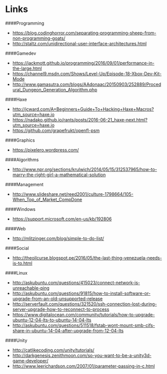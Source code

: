 Links
=====

####Programming
  * https://blog.codinghorror.com/separating-programming-sheep-from-non-programming-goats/
  * http://staltz.com/unidirectional-user-interface-architectures.html

####Gamedev
  * https://jackmott.github.io/programming/2016/09/01/performance-in-the-large.html
  * https://channel9.msdn.com/Shows/Level-Up/Episode-18-Xbox-Dev-Kit-Mode
  * http://www.gamasutra.com/blogs/AAdonaac/20150903/252889/Procedural_Dungeon_Generation_Algorithm.php

####Haxe
  * http://jcward.com/A+Beginners+Guide+To+Hacking+Haxe+Macros?utm_source=haxe.io
  * https://nadako.github.io/rants/posts/2016-06-21_haxe-next.html?utm_source=haxe.io
  * https://github.com/grapefrukt/openfl-psm

####Graphics
  * https://pixelero.wordpress.com/
  
####Algorithms
  * http://www.npr.org/sections/krulwich/2014/05/15/312537965/how-to-marry-the-right-girl-a-mathematical-solution  

####Management
  * http://www.slideshare.net/reed2001/culture-1798664/105-When_Top_of_Market_CompDone

####Windows
  * https://support.microsoft.com/en-us/kb/192806

####Web
  * http://mlitzinger.com/blog/simple-to-do-list/

####Social
  * http://theoilcurse.blogspot.pe/2016/05/the-last-thing-venezuela-needs-is-to.html

####Linux
  * http://askubuntu.com/questions/415023/connect-network-is-unreachable-ping
  * http://askubuntu.com/questions/91815/how-to-install-software-or-upgrade-from-an-old-unsupported-release
  * http://serverfault.com/questions/321520/ssh-connection-lost-during-server-upgrade-how-to-reconnect-to-process
  * https://www.digitalocean.com/community/tutorials/how-to-upgrade-ubuntu-12-04-lts-to-ubuntu-14-04-lts
  * http://askubuntu.com/questions/511518/fstab-wont-mount-smb-cifs-share-in-ubuntu-14-04-after-upgrade-from-12-04-lts

####Unity
  * http://catlikecoding.com/unity/tutorials/
  * http://darkgenesis.zenithmoon.com/so-you-want-to-be-a-unity3d-game-developer/
  * http://www.leerichardson.com/2007/01/parameter-passing-in-c.html
